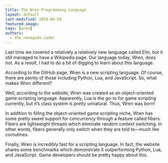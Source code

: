 ```yaml
---
title: The Wren Programming Language
layout: default
last-modified: 2019-04-29
featured-image: 
tags: [wren]
authors:
  - the_renegade_coder
---
```


Last time we covered a relatively a relatively new language called Elm, 
but it still managed to have a Wikipedia page. Our language today, Wren, 
does not. As a result, I had to do a bit of digging to learn about this 
language.

According to the GitHub page, Wren is a new scripting language. Of course, 
there are plenty of those including Python, Lua, and JavaScript. So, what 
makes Wren different?

Well, according to the website, Wren was created as an object-oriented game 
scripting language. Apparently, Lua is the go-to for game scripting currently, 
but it’s class system is pretty unnatural. Thus, Wren was born!

In addition to filling the object-oriented game scripting niche, Wren has some 
pretty sweet support for concurrency through a feature called fibers. Fibers 
are lightweight threads which eliminate random context switching. In other words, 
fibers generally only switch when they are told to—much like coroutines.

Finally, Wren is incredibly fast for a scripting language. In fact, the website 
shares some benchmarks which demonstrate it outperforming Python, Lua, and 
JavaScript. Game developers should be pretty happy about this.
